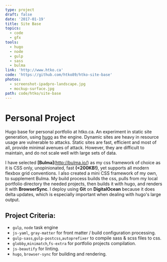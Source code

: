 ```yaml
---
type: project
draft: false
date: '2017-01-19'
title: Site Base
topics:
  - code
  - gfx
tools:
  - hugo
  - node
  - gulp
  - sass
  - bulma
link: 'http://www.htko.ca'
code: 'https://github.com/htko89/htko-site-base'
photos:
  - screenshot-ipadpro-landscape.jpg
  - mockup-surface.jpg
path: code/htko/site-base
---
```

# Personal Project
Hugo base for personal portfolio at htko.ca. An experiment in static site generation, using [hugo](http://gohugo.io/) as the engine. Dynamic sites are heavy in resource usage are vulnerable to attacks. Static sites are fast, efficient and most of all, provide minimal avenues of attack. However, they are difficult to maintain, and do not scale well with large sets of data.

I have selected **[Bulma]**(http://bulma.io/) as my css framework of choice as it is CSS only, unopinionated, fast **(&lt;200KB!)**, yet supports all modern flexbox grid conventions. I also created a mini CSS framework of my own, to supplement Bulma. My build process builds the css, pulls from my local portfolio directory the needed projects, then builds it with hugo, and renders it with **BrowserSync**. I deploy using **Git** on **DigitalOcean** because it does delta updates, which is especially important when dealing with hugo's large output.

## Project Criteria:
* `gulp`, `node` task engine
* `js-yaml`, `gray-matter` for front matter / build configuration processing.
* `gulp-sass`,`gulp-postcss`,`autoprefixer` to compile sass & scss files to css.
* `globby`,`minimatch`,`fs-extra` for portfolio projects compilation.
* `js-beautify` for linting.
* `hugo`, `browser-sync` for building and rendering.
